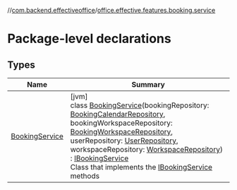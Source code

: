 //[com.backend.effectiveoffice](../../index.md)/[office.effective.features.booking.service](index.md)

# Package-level declarations

## Types

| Name | Summary |
|---|---|
| [BookingService](-booking-service/index.md) | [jvm]<br>class [BookingService](-booking-service/index.md)(bookingRepository: [BookingCalendarRepository](../office.effective.features.booking.repository/-booking-calendar-repository/index.md), bookingWorkspaceRepository: [BookingWorkspaceRepository](../office.effective.features.booking.repository/-booking-workspace-repository/index.md), userRepository: [UserRepository](../office.effective.features.user.repository/-user-repository/index.md), workspaceRepository: [WorkspaceRepository](../office.effective.features.workspace.repository/-workspace-repository/index.md)) : [IBookingService](../office.effective.serviceapi/-i-booking-service/index.md)<br>Class that implements the [IBookingService](../office.effective.serviceapi/-i-booking-service/index.md) methods |
